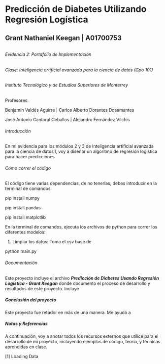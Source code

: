 # Predicción de Diabetes Utilizando Regresión Logística

## Grant Nathaniel Keegan | A01700753

###### 

###### Evidencia 2: Portafolio de Implementación

###### Clase: Inteligencia artificial avanzada para la ciencia de datos (Gpo 101)

###### Instituto Tecnológico y de Estudios Superiores de Monterrey



Profesores:

Benjamín Valdés Aguirre | Carlos Alberto Dorantes Dosamantes

José Antonio Cantoral Ceballos | Alejandro Fernández Vilchis



###### Introducción



En mi evidencia para los módulos 2 y 3 de Inteligencia artificial avanzada para la ciencia de datos I, voy a diseñar un algoritmo de regresión logística para hacer predicciones 



###### Cómo correr el código



El código tiene varias dependencias, de no tenerlas, debes introducir en la terminal de comandos:

pip install numpy

pip install pandas

pip install matplotlib



En la terminal de comandos, ejecuta los archivos de python para correr los diferentes modelos:

1. Limpiar los datos: Toma el csv base de

python main.py



###### Documentación



Este proyecto incluye el archivo ***Predicción de Diabetes Usando Regresión Logística - Grant Keegan*** donde documento el proceso de desarrollo y resultados de este proyecto. Incluye



##### Conclusión del proyecto



Este proyecto fue retador en más de una manera. Me ayudó a



##### Notas y Referencias



A continuación, voy a anotar todos los recursos externos que utilicé para el desarrollo de mi proyecto, incluyendo ejemplos de código, teoría, y técnicas aprendidas en clase.



\[1] Loading Data

